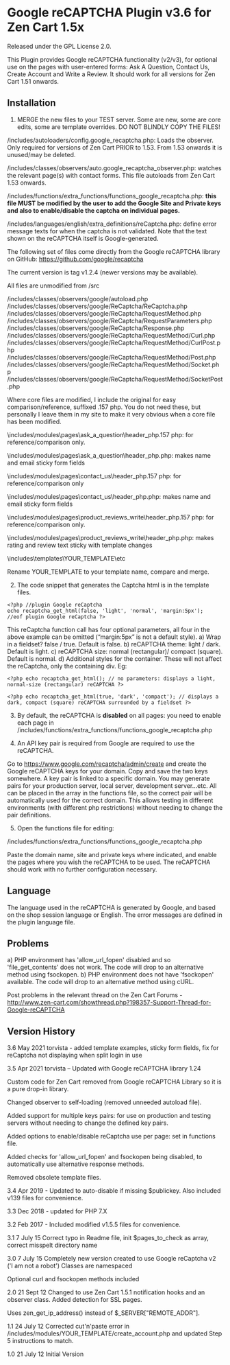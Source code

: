 # Google reCAPTCHA Plugin v3.6 for Zen Cart 1.5x

Released under the GPL License 2.0.

This Plugin provides Google reCAPTCHA functionality (v2/v3), for optional use on the pages with user-entered forms: Ask A Question, Contact Us, Create Account and Write a Review. It should work for all versions for Zen Cart 1.51 onwards.

## Installation

1. MERGE the new files to your TEST server. Some are new, some are core edits, some are template overrides. DO NOT BLINDLY COPY THE FILES!

/includes/autoloaders/config.google_recaptcha.php: Loads the observer. Only required for versions of Zen Cart PRIOR to 1.53. From 1.53 onwards it is unused/may be deleted.

/includes/classes/observers/auto.google_recaptcha_observer.php: watches the relevant page(s) with contact forms. This file autoloads from Zen Cart 1.53 onwards.

/includes/functions/extra_functions/functions_google_recaptcha.php: **this file MUST be modified by the user to add the Google Site and Private keys and also to enable/disable the captcha on individual pages.**

/includes/languages/english/extra_definitions/reCaptcha.php: define error message texts for when the captcha is not validated. Note that the text shown on the reCAPTCHA itself is Google-generated.

The following set of files come directly from the Google reCAPTCHA library on GitHub: https://github.com/google/recaptcha

The current version is tag v1.2.4 (newer versions may be available).

All files are unmodified from /src 

/includes/classes/observers/google/autoload.php
/includes/classes/observers/google/ReCaptcha/ReCaptcha.php
/includes/classes/observers/google/ReCaptcha/RequestMethod.php
/includes/classes/observers/google/ReCaptcha/RequestParameters.php
/includes/classes/observers/google/ReCaptcha/Response.php
/includes/classes/observers/google/ReCaptcha/RequestMethod/Curl.php
/includes/classes/observers/google/ReCaptcha/RequestMethod/CurlPost.php
/includes/classes/observers/google/ReCaptcha/RequestMethod/Post.php
/includes/classes/observers/google/ReCaptcha/RequestMethod/Socket.php
/includes/classes/observers/google/ReCaptcha/RequestMethod/SocketPost.php

Where core files are modified, I include the original for easy comparison/reference, suffixed .157 php. You do not need these, but personally I leave them in my site to make it very obvious when a core file has been modified.

\includes\modules\pages\ask_a_question\header_php.157 php: for reference/comparison only.

\includes\modules\pages\ask_a_question\header_php.php: makes name and email sticky form fields

\includes\modules\pages\contact_us\header_php.157 php: for reference/comparison only

\includes\modules\pages\contact_us\header_php.php: makes name and email sticky form fields

\includes\modules\pages\product_reviews_write\header_php.157 php: for reference/comparison only.

\includes\modules\pages\product_reviews_write\header_php.php: makes rating and review text sticky with template changes

\includes\templates\YOUR_TEMPLATE\etc

Rename YOUR_TEMPLATE to your template name, compare and merge.

2. The code snippet that generates the Captcha html is in the template files.
````
<?php //plugin Google reCaptcha
echo recaptcha_get_html(false, 'light', 'normal', 'margin:5px');
//eof plugin Google reCaptcha ?>
````
This reCaptcha function call has four optional parameters, all four in the above example can be omitted (“margin:5px” is not a default style).
a)	Wrap in a fieldset? false / true. Default is false.
b)	reCAPTCHA theme: light / dark. Default is light.
c)	reCAPTCHA size: normal (rectangular)/ compact (square). Default is normal.
d)	Additional styles for the container. These will not affect the reCaptcha, only the containing div.
Eg:
````
<?php echo recaptcha_get_html(); // no parameters: displays a light, normal-size (rectangular) reCAPTCHA ?>
````
````
<?php echo recaptcha_get_html(true, 'dark', 'compact'); // displays a dark, compact (square) reCAPTCHA surrounded by a fieldset ?>
````

3. By default, the reCAPTCHA is **disabled** on all pages: you need to enable each page in
/includes/functions/extra_functions/functions_google_recaptcha.php


4. An API key pair is required from Google are required to use the reCAPTCHA.

Go to
https://www.google.com/recaptcha/admin/create 
and create the Google reCAPTCHA keys for your domain.
Copy and save the two keys somewhere.
A key pair is linked to a specific domain.
You may generate pairs for your production server, local server, development server…etc. All can be placed in the array in the functions file, so the correct pair will be automatically used for the correct domain. This allows testing in different environments (with different php restrictions) without needing to change the pair definitions.

5. Open the functions file for editing: 

/includes/functions/extra_functions/functions_google_recaptcha.php 

Paste the domain name, site and private keys where indicated, and enable the pages where you wish the reCAPTCHA to be used.
 The reCAPTCHA should work with no further configuration necessary.

## Language
The language used in the reCAPTCHA is generated by Google, and based on the shop session language or English.
The error messages are defined in the plugin language file.

## Problems
a)	PHP environment has 'allow_url_fopen' disabled and so 'file_get_contents' does not work. The code will drop to an alternative method using fsockopen.
b)	PHP environment does not have 'fsockopen' available. The code will drop to an alternative method using cURL.

Post problems in the relevant thread on the Zen Cart Forums - http://www.zen-cart.com/showthread.php?198357-Support-Thread-for-Google-reCAPTCHA 

## Version History
3.6 May 2021 torvista - added template examples, sticky form fields, fix for reCaptcha not displaying when split login in use

3.5 Apr 2021 torvista – Updated with Google reCAPTCHA library 1.24

Custom code for Zen Cart removed from Google reCAPTCHA Library so it is a pure drop-in library.

Changed observer to self-loading (removed unneeded autoload file).

Added support for multiple keys pairs: for use on production and testing servers without needing to change the defined key pairs.

Added options to enable/disable reCaptcha use per page: set in functions file.

Added checks for 'allow_url_fopen' and fsockopen being disabled, to automatically use alternative response methods.

Removed obsolete template files.

3.4 Apr 2019 - Updated to auto-disable if missing $publickey. Also included v139 files for convenience.

3.3 Dec 2018 - updated for PHP 7.X

3.2 Feb 2017 - Included modified v1.5.5 files for convenience.

3.1 7 July 15	Correct typo in Readme file, init $pages_to_check as array, correct misspelt directory name

3.0 7 July 15	Completely new version created to use Google reCaptcha v2 ('I am not a robot')
Classes are namespaced

Optional curl and fsockopen methods included

2.0	21 Sept 12	Changed to use Zen Cart 1.5.1 notification hooks and an observer class. 
Added detection for SSL pages.

Uses zen_get_ip_address() instead of $_SERVER["REMOTE_ADDR"]. 

1.1	24 July 12	Corrected cut'n'paste error in /includes/modules/YOUR_TEMPLATE/create_account.php and updated Step 5 instructions to match.

1.0	21 July 12	Initial Version
